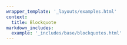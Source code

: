```yaml
---
wrapper_template: '_layouts/examples.html'
context:
  title: Blockquote
markdown_includes:
  example: '_includes/base/blockquotes.html'
---
```


